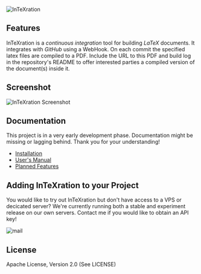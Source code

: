 ![InTeXration](http://cdn.jonasdevlieghere.com/intexration.png)

Features
--------
InTeXration is a *continuous integration* tool for building *LaTeX* documents. It integrates with *GitHub* using a WebHook. On each commit the specified latex files are compiled to a PDF. Include the URL to this PDF and build log in the repository's README to offer interested parties a compiled version of the document(s) inside it.


Screenshot
----------
![InTeXration Screenshot](http://cdn.jonasdevlieghere.com/intexration_screenshot.png)


Documentation
-------------
This project is in a very early development phase. Documentation might be missing or lagging behind. Thank you for your understanding!

- [Installation](https://github.com/JDevlieghere/InTeXration/blob/master/docs/install.md)
- [User's Manual](https://github.com/JDevlieghere/InTeXration/blob/master/docs/manual.md)
- [Planned Features](https://github.com/JDevlieghere/InTeXration/blob/master/docs/planned_features.md)


Adding InTeXration to your Project
----------------------------------
You would like to try out InTeXration but don't have access to a VPS or decicated server? We're currently running both a stable and experiment release on our own servers. Contact me if you would like to obtain an API key!

![mail](http://cdn.jonasdevlieghere.com/mail.png)

License
-------
Apache License, Version 2.0 (See LICENSE)
